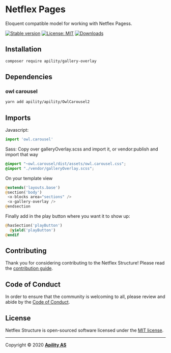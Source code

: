 # Netflex Pages

Eloquent compatible model for working with Netflex Pagess.

<a href="https://packagist.org/packages/apility/gallery-overlay"><img src="https://img.shields.io/packagist/v/apility/gallery-overlay?label=stable" alt="Stable version"></a>
<a href="https://opensource.org/licenses/MIT"><img src="https://img.shields.io/github/license/netflex-sdk/pages.svg" alt="License: MIT"></a>
<a href="https://packagist.org/packages/apility/gallery-overlay/stats"><img src="https://img.shields.io/packagist/dm/apility/gallery-overlay" alt="Downloads"></a>

## Installation

```bash
composer require apility/gallery-overlay
```

## Dependencies

### owl carousel

```bash
yarn add apility/apility/OwlCarousel2
```

## Imports

Javascript:

```javascript
import 'owl.carousel'
```

Sass:
Copy over galleryOverlay.scss and import it, or vendor:publish and import that way
```scss
@import "~owl.carousel/dist/assets/owl.carousel.css";
@import "./vendor/galleryOverlay.scss";
```

On your template view <x-gallery-overlay />

```php
@extends('layouts.base')
@section('body')
 <x-blocks area="sections" />
 <x-gallery-overlay />
@endsection
```

Finally add in the play button where you want it to show up:

```php
@hasSection('playButton')
  @yield('playButton')
@endif
```

## Contributing

Thank you for considering contributing to the Netflex Structure! Please read the [contribution guide](CONTRIBUTING.md).

## Code of Conduct

In order to ensure that the community is welcoming to all, please review and abide by the [Code of Conduct](CODE_OF_CONDUCT.md).

## License

Netflex Structure is open-sourced software licensed under the [MIT license](LICENSE.md).

<hr>

Copyright &copy; 2020 **[Apility AS](https://apility.no)**
